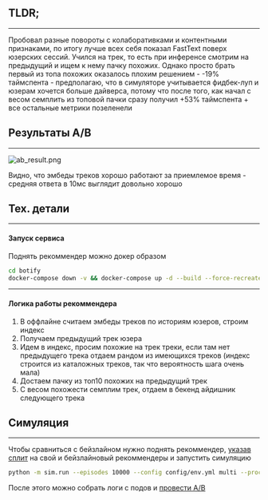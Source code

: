 ## TLDR;
---
Пробовал разные повороты с колаборативками и контентными признаками, по итогу лучше всех себя показал FastText поверх юзерских сессий. Учился на трек, то есть при инференсе смотрим на предыдущий и ищем к нему пачку похожих. Однако просто брать первый из топа похожих оказалось плохим решением - -19% таймспента - предполагаю, что в симуляторе учитывается фидбек-луп и юзерам хочется больше дайверса, потому что после того, как начал с весом семплить из топовой пачки сразу получил +53% таймспента + все остальные метрики позеленели

## Результаты A/B
---
![ab_result.png](ab_result.png "A/B Result")

Видно, что эмбеды треков хорошо работают за приемлемое время - средняя ответа в 10мс выглядит довольно хорошо

## Тех. детали
---
#### Запуск сервиса
Поднять рекоммендер можно докер образом
```bash
cd botify
docker-compose down -v && docker-compose up -d --build --force-recreate --scale recommender=2
```

---
#### Логика работы рекоммендера
1. В оффлайне считаем эмбеды треков по историям юзеров, строим индекс
2. Получаем предыдущий трек юзера
3. Идем в индекс, просим похожие на трек треки, если там нет предыдущего трека отдаем рандом из имеющихся треков (индекс строится из каталожных треков, так что вероятность шага очень мала)
4. Достаем пачку из топ10 похожих на предыдущий трек
5. С весом похожести семплим трек, отдаем в бекенд айдишник следующего трека

## Симуляция
---
Чтобы сравниться с бейзлайном нужно поднять рекоммендер, [указав сплит](../../../botify/botify/server.py#L78-L81) на свой и бейзлайновый рекоммендеры и запустить симуляцию
```bash
python -m sim.run --episodes 10000 --config config/env.yml multi --processes 4
```

После этого можно собрать логи с подов и [провести A/B](./AB.ipynb)
